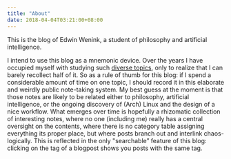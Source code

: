 ```yaml
---
title: "About"
date: 2018-04-04T03:21:00+08:00
---
```


This is the blog of Edwin Wenink, a student of philosophy and artificial intelligence. 

I intend to use this blog as a mnemonic device.
Over the years I have occupied myself with studying such [diverse topics](https://edwinwenink.xyz/paqe/courses.html), only to realize that I can barely recollect half of it.
So as a rule of thumb for this blog: if I spend a considerable amount of time on one topic, I should record it in this elaborate and weirdly public note-taking system.
My best guess at the moment is that those notes are likely to be related     either to philosophy, artificial intelligence, or the ongoing discovery of (Arch) Linux and the design of a nice workflow.
What emerges over time is hopefully a rhizomatic collection of interesting notes, where no one (including me) really has a central oversight on the contents, where there is no category table assigning everything its proper place, but where posts branch out and interlink chaos-logically. This is reflected in the only "searchable” feature of this blog: clicking on the tag of a blogpost shows you posts with the same tag.

